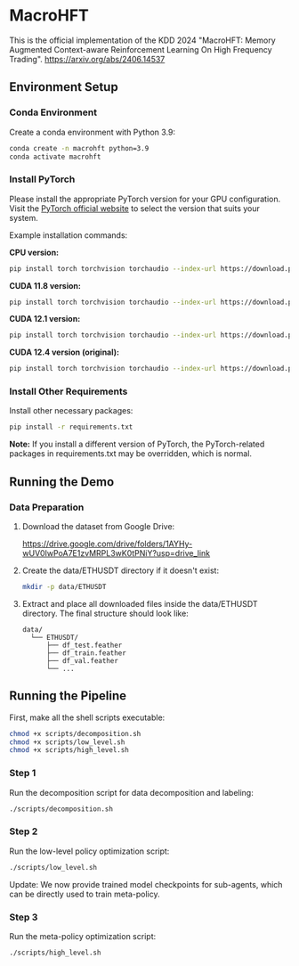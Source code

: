 # MacroHFT
This is the official implementation of the KDD 2024 "MacroHFT: Memory Augmented Context-aware Reinforcement Learning On High Frequency Trading".
https://arxiv.org/abs/2406.14537

## Environment Setup

### Conda Environment
Create a conda environment with Python 3.9:

```bash
conda create -n macrohft python=3.9
conda activate macrohft
```

### Install PyTorch
Please install the appropriate PyTorch version for your GPU configuration. Visit the [PyTorch official website](https://pytorch.org/get-started/locally/) to select the version that suits your system.

Example installation commands:

**CPU version:**
```bash
pip install torch torchvision torchaudio --index-url https://download.pytorch.org/whl/cpu
```

**CUDA 11.8 version:**
```bash
pip install torch torchvision torchaudio --index-url https://download.pytorch.org/whl/cu118
```

**CUDA 12.1 version:**
```bash
pip install torch torchvision torchaudio --index-url https://download.pytorch.org/whl/cu126
```

**CUDA 12.4 version (original):**
```bash
pip install torch torchvision torchaudio --index-url https://download.pytorch.org/whl/cu128
```

### Install Other Requirements
Install other necessary packages:
```bash
pip install -r requirements.txt
```

**Note:** If you install a different version of PyTorch, the PyTorch-related packages in requirements.txt may be overridden, which is normal.

## Running the Demo

### Data Preparation

1. Download the dataset from Google Drive:

   https://drive.google.com/drive/folders/1AYHy-wUV0IwPoA7E1zvMRPL3wK0tPNiY?usp=drive_link

2. Create the data/ETHUSDT directory if it doesn't exist:

   ```bash
   mkdir -p data/ETHUSDT
   ```

3. Extract and place all downloaded files inside the data/ETHUSDT directory. The final structure should look like:

   ```
   data/
     └── ETHUSDT/
         ├── df_test.feather
         ├── df_train.feather
         ├── df_val.feather
         └── ...
   ```

## Running the Pipeline

First, make all the shell scripts executable:

```bash
chmod +x scripts/decomposition.sh
chmod +x scripts/low_level.sh
chmod +x scripts/high_level.sh
```

### Step 1
Run the decomposition script for data decomposition and labeling:

```bash
./scripts/decomposition.sh
```

### Step 2
Run the low-level policy optimization script:

```bash
./scripts/low_level.sh
```

Update: We now provide trained model checkpoints for sub-agents, which can be directly used to train meta-policy.

### Step 3
Run the meta-policy optimization script:

```bash
./scripts/high_level.sh
``` 
